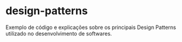 # design-patterns
Exemplo de código e explicações sobre os principais Design Patterns utilizado no desenvolvimento de softwares.
